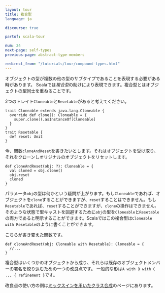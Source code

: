 ```yaml
---
layout: tour
title: 複合型
language: ja

discourse: true

partof: scala-tour

num: 24
next-page: self-types
previous-page: abstract-type-members

redirect_from: "/tutorials/tour/compound-types.html"
---
```

オブジェクトの型が複数の他の型のサブタイプであることを表現する必要がある時があります。
Scalaでは*複合型*の助けにより表現できます。複合型とはオブジェクトの型同士を重ねることです。

2つのトレイト`Cloneable`と`Resetable`があると考えてください。

```tut
trait Cloneable extends java.lang.Cloneable {
  override def clone(): Cloneable = {
    super.clone().asInstanceOf[Cloneable]
  }
}
trait Resetable {
  def reset: Unit
}
```

今、関数`cloneAndReset`を書きたいとします。それはオブジェクトを受け取り、それをクローンしオリジナルのオブジェクトをリセットします。

```
def cloneAndReset(obj: ?): Cloneable = {
  val cloned = obj.clone()
  obj.reset
  cloned
}
```

パラメータ`obj`の型は何かという疑問が上がります。もし`Cloneable`であれば、オブジェクトを`clone`することができますが、`reset`することはできません。もし`Resetable`であれば、`reset`することができますが、`clone`の操作はできません。そのような状態で型キャストを回避するために`obj`の型を`Cloneable`と`Resetable`の両方であると明示することができます。Scalaではこの複合型は`Cloneable with Resetable`のように書くことができます。

こちらが書き変えた関数です。

```
def cloneAndReset(obj: Cloneable with Resetable): Cloneable = {
  //...
}
```
複合型はいくつかのオブジェクトから成り、それらは既存のオブジェクトメンバーの署名を絞り込むための一つの改良点です。
一般的な形は`A with B with C ... { refinement }`です。

改良点の使い方の例は[ミックスインを用いたクラス合成](mixin-class-composition.html)のページにあります。
